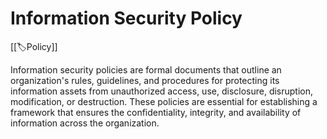 
# Information Security Policy

[[🏷️Policy]]

Information security policies are formal documents that outline an organization's rules, guidelines, and procedures for protecting its information assets from unauthorized access, use, disclosure, disruption, modification, or destruction. These policies are essential for establishing a framework that ensures the confidentiality, integrity, and availability of information across the organization.
